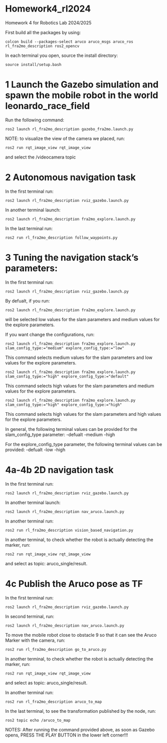 # Homework4_rl2024
Homework 4 for Robotics Lab 2024/2025

First build all the packages by using:

```
colcon build --packages-select aruco aruco_msgs aruco_ros rl_fra2mo_description ros2_opencv
```
In each terminal you open, source the install directory:
```
source install/setup.bash
```
# 1 Launch the Gazebo simulation and spawn the mobile robot in the world leonardo_race_field
Run the following command:
```
ros2 launch rl_fra2mo_description gazebo_fra2mo.launch.py
```
NOTE: to visualize the view of the camera we placed, run:
```
ros2 run rqt_image_view rqt_image_view
```
and select the /videocamera topic


# 2 Autonomous navigation task
In the first terminal run:
```
ros2 launch rl_fra2mo_description rviz_gazebo.launch.py
```
In another terminal launch:
```
ros2 launch rl_fra2mo_description fra2mo_explore.launch.py
```
In the last terminal run:
```
ros2 run rl_fra2mo_description follow_waypoints.py 
```

# 3 Tuning the navigation stack’s parameters:
In the first terminal run:
```
ros2 launch rl_fra2mo_description rviz_gazebo.launch.py
```
By defualt, if you run:
```
ros2 launch rl_fra2mo_description fra2mo_explore.launch.py 
```
will be selected low values for the slam parameters and medium values for the explore parameters.

If you want change the configurations, run:
```
ros2 launch rl_fra2mo_description fra2mo_explore.launch.py slam_config_type:="medium" explore_config_type:="low"
```
This command selects medium values for the slam parameters and low values for the explore parameters.
```
ros2 launch rl_fra2mo_description fra2mo_explore.launch.py slam_config_type:="high" explore_config_type:="default"
```
This command selects high values for the slam parameters and medium values for the explore parameters.
```
ros2 launch rl_fra2mo_description fra2mo_explore.launch.py slam_config_type:="high" explore_config_type:="high"
```
This command selects high values for the slam parameters and high values for the explore parameters.

In general, the following terminal values can be provided for the slam_config_type parameter:
-defualt
-medium
-high

For the explore_config_type parameter, the following terminal values can be provided:
-defualt
-low
-high


# 4a-4b 2D navigation task
In the first terminal run:
```
ros2 launch rl_fra2mo_description rviz_gazebo.launch.py
```
In another terminal launch:
```
ros2 launch rl_fra2mo_description nav_aruco.launch.py
```
In another terminal run:
```
ros2 run rl_fra2mo_description vision_based_navigation.py
```
In another terminal, to check whether the robot is actually detecting the marker, run:
```
ros2 run rqt_image_view rqt_image_view 
```
and select as topic: aruco_single/result.


# 4c  Publish the Aruco pose as TF
In the first terminal run:
```
ros2 launch rl_fra2mo_description rviz_gazebo.launch.py
```
In second terminal, run:
```
ros2 launch rl_fra2mo_description nav_aruco.launch.py
```
To move the mobile robot close to obstacle 9 so that it can see the Aruco Marker with the camera, run:
```
ros2 run rl_fra2mo_description go_to_aruco.py
```
In another terminal, to check whether the robot is actually detecting the marker, run:
```
ros2 run rqt_image_view rqt_image_view
```
and select as topic: aruco_single/result.
 
In another terminal run:
```
ros2 run rl_fra2mo_description aruco_to_map
```
In the last terminal, to see the transformation published by the node, run:
```
ros2 topic echo /aruco_to_map
```
 
NOTES:
After running the command provided above, as soon as Gazebo opens, PRESS THE PLAY BUTTON in the lower left corner!!!